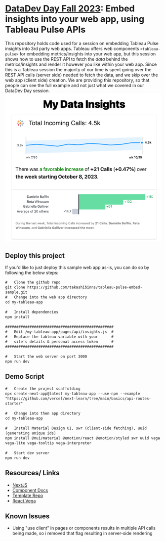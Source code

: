 # [DataDev Day Fall 2023](https://www.tableau.com/learn/webinars/datadev-day-2023-11-02): Embed insights into your web app, using Tableau Pulse APIs
This repository holds code used for a session on embedding Tableau Pulse insights into 3rd party web apps.  Tableau offers web components ```<tableau-pulse>``` for embedding metrics/insights into your web app, but this session shows how to use the REST API to fetch the *data* behind the metrics/insights and render it however you like within your web app.  Since this is a Tableau session the majority of our time is spent going over the REST API calls (server side) needed to fetch the data, and we skip over the web app (client side) creation.  We are providing this repository, so that people can see the full example and not just what we covered in our DataDev Day session.
![Pulse Embedded Example Screenshot](/screenshots/pulse-embedded.png)

## Deploy this project
If you'd like to just deploy this sample web app as-is, you can do so by following the below steps:

```
#   Clone the github repo
git clone https://github.com/takashibinns/tableau-pulse-embed-sample.git
#   Change into the web app directory
cd my-tableau-app

#   Install dependencies
npm install

#################################################
#   Edit /my-tableau-app/pages/api/insights.js  #
#   Replace the tableau variable with your      #
#   site's details & personal access token      #
#################################################

#   Start the web server on port 3000
npm run dev
```

## Demo Script

```
#   Create the project scaffolding
npx create-next-app@latest my-tableau-app --use-npm --example "https://github.com/vercel/next-learn/tree/main/basics/api-routes-starter"

#   Change into then app directory
cd my-tableau-app

#   Install Material Design UI, swr (client-side fetching), uuid (generating unique ids)
npm install @mui/material @emotion/react @emotion/styled swr uuid vega vega-lite vega-tooltip vega-interpreter

#   Start dev server
npm run dev
```


## Resources/  Links

* [NextJS](https://nextjs.org/docs)
* [Component Docs](https://horizon-ui.com/documentation/docs/introduction?ref=readme-horizon-nextjs)
* [Template Repo](https://github.com/horizon-ui/horizon-ui-chakra-nextjs)
* [React Vega](https://github.com/vega/react-vega/tree/master/packages/react-vega)


## Known Issues
* Using "use client" in pages or components results in multiple API calls being made, so i removed that flag resulting in server-side rendering
